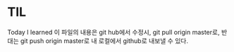 # TIL
Today I learned
이 파일의 내용은 git hub에서 수정시, git pull origin master로,
반대는 git push origin master로 내 로컬에서 github로 내보낼 수 있다.
